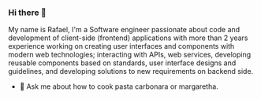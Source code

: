 ### Hi there 👋

My name is Rafael, I'm a Software engineer passionate about code and development of client-side (frontend) applications with more than 2 years experience working on creating user interfaces and components with modern web technologies; interacting with APIs, web services, developing reusable components based on standards, user interface designs and guidelines, and developing solutions to new requirements on backend side.

- 💬 Ask me about how to cook pasta carbonara or margaretha.
